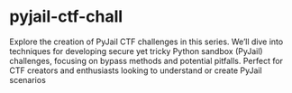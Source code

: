 # pyjail-ctf-chall
Explore the creation of PyJail CTF challenges in this series. We’ll dive into techniques for developing secure yet tricky Python sandbox (PyJail) challenges, focusing on bypass methods and potential pitfalls. Perfect for CTF creators and enthusiasts looking to understand or create PyJail scenarios
